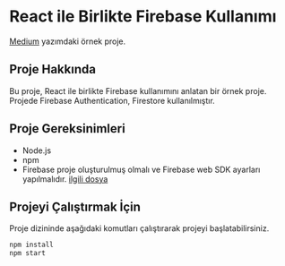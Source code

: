 # React ile Birlikte Firebase Kullanımı

[Medium](https://ercumentlacin.medium.com/react-ile-birlikte-firebase-kullan%C4%B1m%C4%B1-13ecc40f5aac) yazımdaki örnek proje.

## Proje Hakkında

Bu proje, React ile birlikte Firebase kullanımını anlatan bir örnek proje. Projede Firebase Authentication, Firestore kullanılmıştır.

## Proje Gereksinimleri

- Node.js
- npm
- Firebase proje oluşturulmuş olmalı ve Firebase web SDK ayarları yapılmalıdır. [ilgili dosya](src/lib/firebase.ts)

## Projeyi Çalıştırmak İçin

Proje dizininde aşağıdaki komutları çalıştırarak projeyi başlatabilirsiniz.

```bash
npm install
npm start
```
